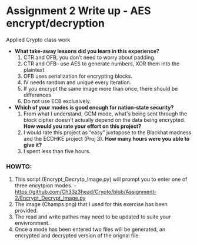 # Assignment 2 Write up - AES encrypt/decryption
Applied Crypto class work

* **What take-away lessons did you learn in this experience?**
  1. CTR and OFB, you don’t need to worry about padding.
  2. CTR and OFB– use AES to generate numbers, XOR them into the plaintext
  3. OFB uses serialization for encrypting blocks.
  4. IV needs random and unique every iteration. 
  5. If you encrypt the same image more than once, there should be differences
  6. Do not use ECB exclusively.
* **Which of your modes is good enough for nation-state security?**
  1. From what I understand, GCM mode, what's being sent through the block cipher doesn't actually depend on the data being encrypted.
**How would you rate your effort on this project?**
  1. I would rate this project as “easy” juxtapose to the Blackhat madness and the ECDHKE project (Proj 3).
**How many hours were you able to give it?**
  1. I spent less than five hours.

### HOWTO:
 1. This script (Encrypt_Decrytp_Image.py) will prompt you to enter one of three encytpion modes. - https://github.com/Ch33z3head/Crypto/blob/Assignment-2/Encrypt_Decrypt_Image.py
 2. The image (Champs.png) that I used for this exercise has been provided.
 3. The read and write pathes may need to be updated to suite your envivronment.
 4. Once a mode has been entered two files will be generated, an encrypted and decrypted version of the orignal file.

